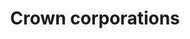 ---
title: Crown corporations
longTitle: 'Crown corporations'
tags:
- gccommon
narrowerTerm:
- "[[Corporations]]"
relatedTerm:
- "[[Federal institutions Public sector]]"
use:
- "[[Crown companies]]"
---